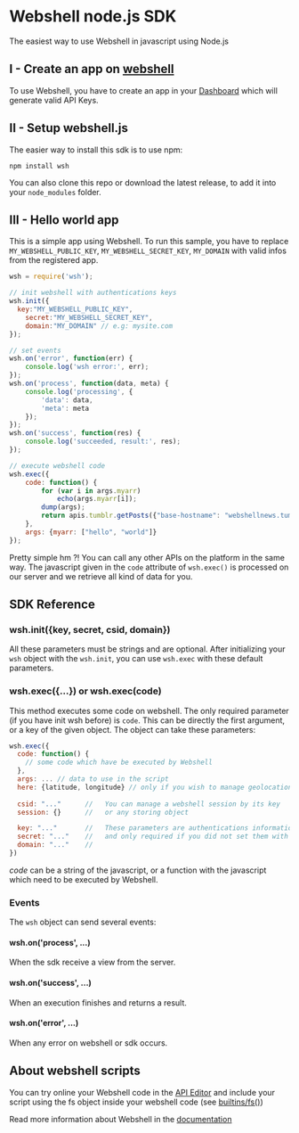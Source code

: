 Webshell node.js SDK
====================

The easiest way to use Webshell in javascript using Node.js


I - Create an app on [webshell](http://webshell.io)
------------------------------

To use Webshell, you have to create an app in your [Dashboard](http://webshell.io/dashboard) which will generate valid API Keys.

II - Setup webshell.js
----------------------

The easier way to install this sdk is to use npm:

`````
npm install wsh
`````

You can also clone this repo or download the latest release, to add it into your `node_modules` folder.

III - Hello world app
---------------------

This is a simple app using Webshell. To run this sample, you have to replace `MY_WEBSHELL_PUBLIC_KEY`, `MY_WEBSHELL_SECRET_KEY`, `MY_DOMAIN` with valid infos from the registered app.

`````js
wsh = require('wsh');

// init webshell with authentications keys
wsh.init({
  key:"MY_WEBSHELL_PUBLIC_KEY",
	secret:"MY_WEBSHELL_SECRET_KEY",
	domain:"MY_DOMAIN" // e.g: mysite.com
});

// set events
wsh.on('error', function(err) {
	console.log('wsh error:', err);
});
wsh.on('process', function(data, meta) {
	console.log('processing', {
		'data': data,
		'meta': meta
	});
});
wsh.on('success', function(res) {
	console.log('succeeded, result:', res);
});

// execute webshell code
wsh.exec({
	code: function() {
		for (var i in args.myarr)
			echo(args.myarr[i]);
		dump(args);
		return apis.tumblr.getPosts({"base-hostname": "webshellnews.tumblr.com"}, {view:null});
	},
	args: {myarr: ["hello", "world"]}
});
`````

Pretty simple hm ?! You can call any other APIs on the platform in the same way. The javascript given in the `code` attribute of `wsh.exec()` is processed on our server and we retrieve all kind of data for you.

SDK Reference
-------------

### wsh.init({key, secret, csid, domain})
All these parameters must be strings and are optional.
After initializing your `wsh` object with the `wsh.init`, you can use `wsh.exec` with these default parameters.

### wsh.exec({...}) or wsh.exec(code)
This method executes some code on webshell. The only required parameter (if you have init wsh before) is `code`. This can be directly the first argument, or a key of the given object.
The object can take these parameters:

`````js
wsh.exec({
  code: function() {
    // some code which have be executed by Webshell
  },
  args: ... // data to use in the script
  here: {latitude, longitude} // only if you wish to manage geolocation of your users
  
  csid: "..."      //   You can manage a webshell session by its key
  session: {}      //   or any storing object

  key: "..."       //   These parameters are authentications informations
  secret: "..."    //   and only required if you did not set them with wsh.exec
  domain: "..."    //
})
`````

*code* can be a string of the javascript, or a function with the javascript which need to be executed by Webshell.

### Events

The `wsh` object can send several events:

#### wsh.on('process', ...)

When the sdk receive a view from the server.

#### wsh.on('success', ...)

When an execution finishes and returns a result.

#### wsh.on('error', ...)

When any error on webshell or sdk occurs.


About webshell scripts
----------------------

You can try online your Webshell code in the [API Editor](http://webshell.io/editor) and include your script using the fs object inside your webshell code (see [builtins/fs()](http://webshell.io/docs/reference/v/builtins))


Read more information about Webshell in the [documentation](http://webshell.io/docs)
